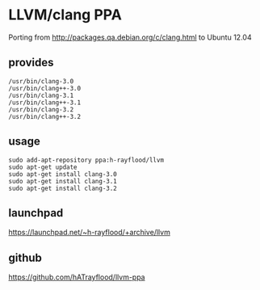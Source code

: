 LLVM/clang PPA
==============

Porting from http://packages.qa.debian.org/c/clang.html to Ubuntu 12.04

provides
--------
    /usr/bin/clang-3.0
    /usr/bin/clang++-3.0
    /usr/bin/clang-3.1
    /usr/bin/clang++-3.1
    /usr/bin/clang-3.2
    /usr/bin/clang++-3.2

usage
-----
    sudo add-apt-repository ppa:h-rayflood/llvm
    sudo apt-get update
    sudo apt-get install clang-3.0
    sudo apt-get install clang-3.1
    sudo apt-get install clang-3.2

launchpad
---------
https://launchpad.net/~h-rayflood/+archive/llvm

github
------
https://github.com/hATrayflood/llvm-ppa
